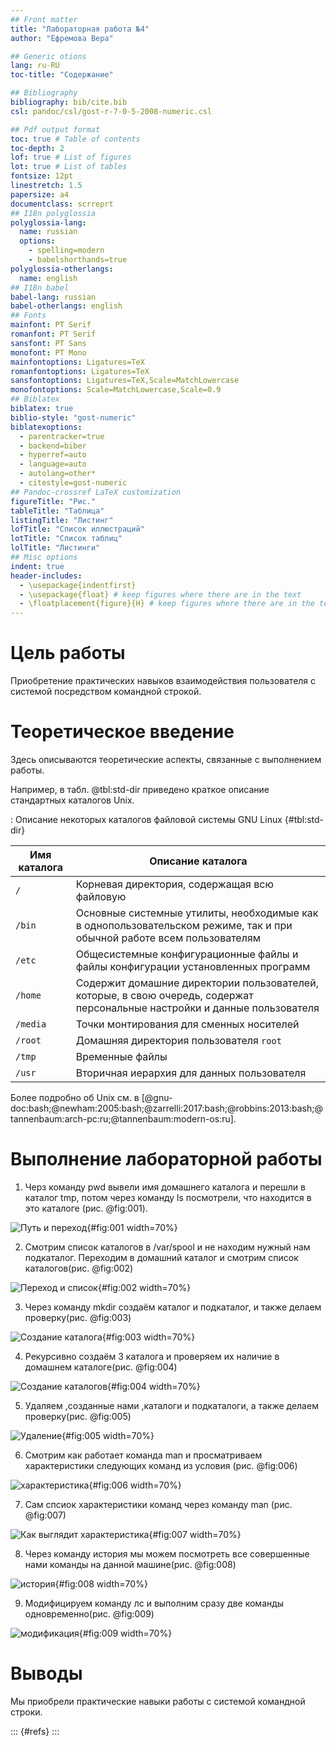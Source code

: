 ```yaml
---
## Front matter
title: "Лабораторная работа №4"
author: "Ефремова Вера"

## Generic otions
lang: ru-RU
toc-title: "Содержание"

## Bibliography
bibliography: bib/cite.bib
csl: pandoc/csl/gost-r-7-0-5-2008-numeric.csl

## Pdf output format
toc: true # Table of contents
toc-depth: 2
lof: true # List of figures
lot: true # List of tables
fontsize: 12pt
linestretch: 1.5
papersize: a4
documentclass: scrreprt
## I18n polyglossia
polyglossia-lang:
  name: russian
  options:
	- spelling=modern
	- babelshorthands=true
polyglossia-otherlangs:
  name: english
## I18n babel
babel-lang: russian
babel-otherlangs: english
## Fonts
mainfont: PT Serif
romanfont: PT Serif
sansfont: PT Sans
monofont: PT Mono
mainfontoptions: Ligatures=TeX
romanfontoptions: Ligatures=TeX
sansfontoptions: Ligatures=TeX,Scale=MatchLowercase
monofontoptions: Scale=MatchLowercase,Scale=0.9
## Biblatex
biblatex: true
biblio-style: "gost-numeric"
biblatexoptions:
  - parentracker=true
  - backend=biber
  - hyperref=auto
  - language=auto
  - autolang=other*
  - citestyle=gost-numeric
## Pandoc-crossref LaTeX customization
figureTitle: "Рис."
tableTitle: "Таблица"
listingTitle: "Листинг"
lofTitle: "Список иллюстраций"
lotTitle: "Список таблиц"
lolTitle: "Листинги"
## Misc options
indent: true
header-includes:
  - \usepackage{indentfirst}
  - \usepackage{float} # keep figures where there are in the text
  - \floatplacement{figure}{H} # keep figures where there are in the text
---
```


# Цель работы

Приобретение практических навыков взаимодействия пользователя с системой посредством командной строкой.

# Теоретическое введение

Здесь описываются теоретические аспекты, связанные с выполнением работы.

Например, в табл. @tbl:std-dir приведено краткое описание стандартных каталогов Unix.

: Описание некоторых каталогов файловой системы GNU Linux {#tbl:std-dir}

| Имя каталога | Описание каталога                                                                                                          |
|--------------|----------------------------------------------------------------------------------------------------------------------------|
| `/`          | Корневая директория, содержащая всю файловую                                                                               |
| `/bin `      | Основные системные утилиты, необходимые как в однопользовательском режиме, так и при обычной работе всем пользователям     |
| `/etc`       | Общесистемные конфигурационные файлы и файлы конфигурации установленных программ                                           |
| `/home`      | Содержит домашние директории пользователей, которые, в свою очередь, содержат персональные настройки и данные пользователя |
| `/media`     | Точки монтирования для сменных носителей                                                                                   |
| `/root`      | Домашняя директория пользователя  `root`                                                                                   |
| `/tmp`       | Временные файлы                                                                                                            |
| `/usr`       | Вторичная иерархия для данных пользователя                                                                                 |

Более подробно об Unix см. в [@gnu-doc:bash;@newham:2005:bash;@zarrelli:2017:bash;@robbins:2013:bash;@tannenbaum:arch-pc:ru;@tannenbaum:modern-os:ru].

# Выполнение лабораторной работы

1.  Черз команду pwd вывели имя домашнего каталога и перешли в каталог tmp, потом через команду ls посмотрели, что находится в это каталоге (рис. @fig:001).

![Путь и переход](image/1f.jpg){#fig:001 width=70%}

2. Смотрим список каталогов в /var/spool и не находим нужный нам подкаталог. Переходим в домашний каталог и смотрим список каталогов(рис. @fig:002) 

![Переход и список](image/2f.jpg){#fig:002 width=70%}

3. Через команду mkdir создаём каталог и подкаталог, и также делаем проверку(рис. @fig:003)

![Создание каталога](image/3f.jpg){#fig:003 width=70%}

4. Рекурсивно создаём 3 каталога и проверяем их наличие в домашнем каталоге(рис. @fig:004)

![Создание каталогов](image/4f.jpg){#fig:004 width=70%}

5. Удаляем ,созданные нами ,каталоги и подкаталоги, а также делаем проверку(рис. @fig:005)

![Удаление](image/5f.jpg){#fig:005 width=70%}

6. Смотрим как работает команда man и просматриваем характеристики следующих команд из условия (рис. @fig:006)

![характеристика](image/6f.jpg){#fig:006 width=70%}

7. Сам спсиок характеристики команд через команду man (рис. @fig:007)

![Как выглядит характеристика](image/7f.jpg){#fig:007 width=70%}

8. Через команду история мы можем посмотреть все совершенные нами команды на данной машине(рис. @fig:008)

![история](image/8f.jpg){#fig:008 width=70%}

9. Модифицируем команду лс и выполним сразу две команды одновременно(рис. @fig:009)

![модификация](image/9f.jpg){#fig:009 width=70%}

# Выводы

Мы приобрели практические навыки работы с системой командной строки.


::: {#refs}
:::

